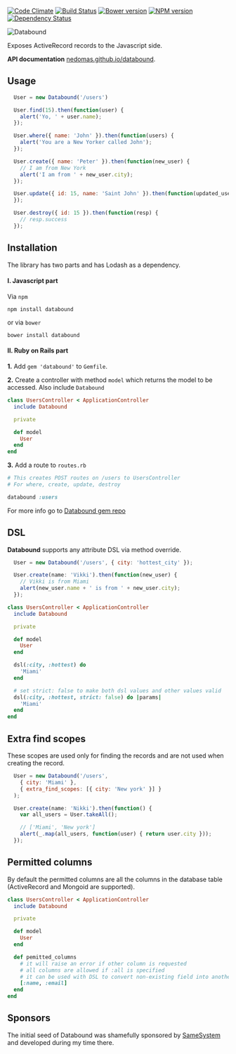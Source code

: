[![Code Climate](https://codeclimate.com/github/Nedomas/databound/badges/gpa.svg)](https://codeclimate.com/github/Nedomas/databound)
[![Build Status](https://travis-ci.org/Nedomas/databound.svg)](https://travis-ci.org/Nedomas/databound)
[![Bower version](https://badge.fury.io/bo/databound.svg)](http://badge.fury.io/bo/databound)
[![NPM version](https://badge.fury.io/js/databound.svg)](http://badge.fury.io/js/databound)
[![Dependency Status](https://gemnasium.com/Nedomas/databound.svg)](https://gemnasium.com/Nedomas/databound)

![Databound](https://cloud.githubusercontent.com/assets/1877286/4743542/df89dcec-5a28-11e4-9114-6f383fe269cb.png)

Exposes ActiveRecord records to the Javascript side.

**API documentation** [nedomas.github.io/databound](http://nedomas.github.io/databound/src/databound.html).

## Usage

```js
  User = new Databound('/users')

  User.find(15).then(function(user) {
    alert('Yo, ' + user.name);
  });

  User.where({ name: 'John' }).then(function(users) {
    alert('You are a New Yorker called John');
  });

  User.create({ name: 'Peter' }).then(function(new_user) {
    // I am from New York
    alert('I am from ' + new_user.city);
  });

  User.update({ id: 15, name: 'Saint John' }).then(function(updated_user) {
  });

  User.destroy({ id: 15 }).then(function(resp) {
    // resp.success
  });
```

## Installation

The library has two parts and has Lodash as a dependency.

#### I. Javascript part

Via ``npm``

```
npm install databound
```

or via ``bower``

```
bower install databound
```

#### II. Ruby on Rails part

**1.** Add ``gem 'databound'`` to ``Gemfile``.

**2.** Create a controller with method ``model`` which returns the model to be accessed.
Also include ``Databound``

```ruby
class UsersController < ApplicationController
  include Databound

  private

  def model
    User
  end
end
```

**3.** Add a route to ``routes.rb``

```ruby
# This creates POST routes on /users to UsersController
# For where, create, update, destroy

databound :users
```

For more info go to [Databound gem repo](https://github.com/Nedomas/databound-rails)

## DSL

**Databound** supports any attribute DSL via method override.

```js
  User = new Databound('/users', { city: 'hottest_city' });

  User.create(name: 'Vikki').then(function(new_user) {
    // Vikki is from Miami
    alert(new_user.name + ' is from ' + new_user.city);
  });
```

```ruby
class UsersController < ApplicationController
  include Databound

  private

  def model
    User
  end

  dsl(:city, :hottest) do
    'Miami'
  end

  # set strict: false to make both dsl values and other values valid
  dsl(:city, :hottest, strict: false) do |params|
    'Miami'
  end
end
```

## Extra find scopes

These scopes are used only for finding the records and are not used when creating the record.

```js
  User = new Databound('/users',
    { city: 'Miami' },
    { extra_find_scopes: [{ city: 'New york' }] }
  );

  User.create(name: 'Nikki').then(function() {
    var all_users = User.takeAll();

    // ['Miami', 'New york']
    alert(_.map(all_users, function(user) { return user.city }));
  });
```

## Permitted columns

By default the permitted columns are all the columns in the database table
(ActiveRecord and Mongoid are supported).

```ruby
class UsersController < ApplicationController
  include Databound

  private

  def model
    User
  end

  def pemitted_columns
    # it will raise an error if other column is requested
    # all columns are allowed if :all is specified
    # it can be used with DSL to convert non-existing field into another
    [:name, :email]
  end
end
```

## Sponsors

The initial seed of Databound was shamefully sponsored by [SameSystem](http://www.samesystem.com) and
developed during my time there.
